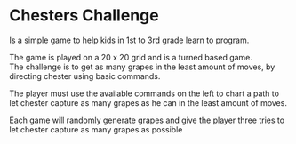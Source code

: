 # Chesters Challenge

Is a simple game to help kids in 1st to 3rd grade learn to program.  

The game is played on a 20 x 20 grid and is a turned based game.  
The challenge is to get as many grapes in the least amount of moves, 
by directing chester using basic commands.

The player must use the available commands on the left to chart a path
to let chester capture as many grapes as he can in the least amount of moves.

Each game will randomly generate grapes and give the player three tries to
let chester capture as many grapes as possible